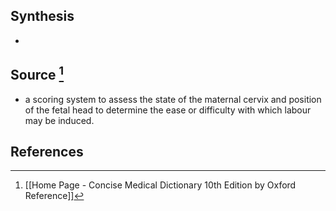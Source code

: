 ## Synthesis
- 
## Source [^1]
- a scoring system to assess the state of the maternal cervix and position of the fetal head to determine the ease or difficulty with which labour may be induced.
## References

[^1]: [[Home Page - Concise Medical Dictionary 10th Edition by Oxford Reference]]